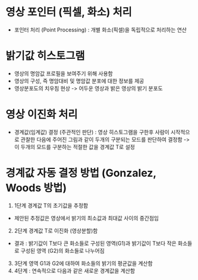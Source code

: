 # 영상 포인터 (픽셀, 화소) 처리
- 포인터 처리 (Point Processing) : 개별 화소(픽셀)을 독립적으로 처리하는 연산

# 밝기값 히스토그램
- 영상의 명암값 프로필을 보여주기 위해 사용함
- 영상의 구성, 즉 명암대비 및 명암값 분포에 대한 정보를 제공
- 영상분포도의 치우침 현상 -> 어두운 영상과 밝은 영상의 밝기 분포도

# 영상 이진화 처리
- 경계값(임계값) 결정 (주관적인 판단) : 영상 히스토그램을 구한후 사람이 시작적으로 관찰한 다음에 주어진 그림과 같이 두개의 구분되는 모드를 판단하여 결정함 -> 이 두개의 모드를 구분하는 적절한 값을 경계값 T로 설정

# 경계값 자동 결정 방법 (Gonzalez, Woods 방법)
1. 1단계 경계값 T의 초기값을 추정함
- 제안된 추정값은 영상에서 밝기의 최소값과 최대값 사이의 중간점임
2. 2단계 경계값 T로 이진화 (영상분할)함
- 결과 : 밝기값이 T보다 큰 화소들로 구성된 영역(G1)과 밝기값이 T보다 작은 화소들로 구성된 영역 (G2)의 화소들로 나누어짐
3. 3단계 영역 G1과 G2에 대하여 화소들의 밝기의 평균값을 계산함
4. 4단계 : 연속적으로 다음과 같은 새로운 경계값을 계산함
